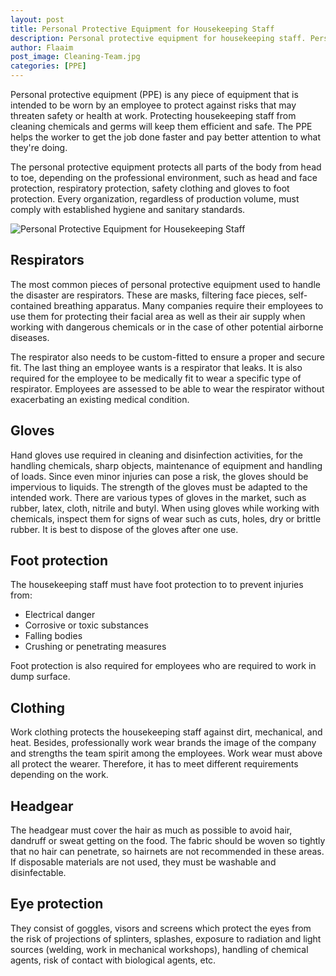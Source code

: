 ```yaml
---
layout: post
title: Personal Protective Equipment for Housekeeping Staff
description: Personal protective equipment for housekeeping staff. Personal protective equipment (PPE) is any piece of equipment that is intended to be worn by an employee to protect against risks that may threaten safety or health at work
author: Flaaim
post_image: Cleaning-Team.jpg
categories: [PPE]
---
```



Personal protective equipment (PPE) is any piece of equipment that is intended to be worn by an employee to protect against risks that may threaten safety or health at work. Protecting housekeeping staff from cleaning chemicals and germs will keep them efficient and safe. The PPE helps the worker to get the job done faster and pay better attention to what they're doing. 


The personal protective equipment protects all parts of the body from head to toe, depending on the professional environment, such as head and face protection, respiratory protection, safety clothing and gloves to foot protection. Every organization, regardless of production volume, must comply with established hygiene and sanitary standards.

![Personal Protective Equipment for Housekeeping Staff](https://safetyworkblog/assets/Cleaning-Team.jpg)
## Respirators

The most common pieces of personal protective equipment used to handle the disaster are respirators. These are masks, filtering face pieces, self-contained breathing apparatus. Many companies require their employees to use them for protecting their facial area as well as their air supply when working with dangerous chemicals or in the case of other potential airborne diseases.

The respirator also needs to be custom-fitted to ensure a proper and secure fit. The last thing an employee wants is a respirator that leaks. It is also required for the employee to be medically fit to wear a specific type of respirator. Employees are assessed to be able to wear the respirator without exacerbating an existing medical condition. 

## Gloves

Hand gloves use required in cleaning and disinfection activities, for the handling chemicals, sharp objects, maintenance of equipment and handling of loads. Since even minor injuries can pose a risk, the gloves should be impervious to liquids. The strength of the gloves must be adapted to the intended work. There are various types of gloves in the market, such as rubber, latex, cloth, nitrile and butyl. When using gloves while working with chemicals, inspect them for signs of wear such as cuts, holes, dry or brittle rubber. It is best to dispose of the gloves after one use. 

## Foot protection
The housekeeping staff must have foot protection to to prevent injuries from:

- Electrical danger
- Corrosive or toxic substances
- Falling bodies
- Crushing or penetrating measures

Foot protection is also required for employees who are required to work in dump surface. 


## Clothing

Work clothing protects the housekeeping staff against dirt, mechanical, and heat. Besides, professionally work wear brands the image of the company and strengths the team spirit among the employees. Work wear must above all protect the wearer. Therefore, it has to meet different requirements depending on the work.


## Headgear

The headgear must cover the hair as much as possible to avoid hair, dandruff or sweat getting on the food. The fabric should be woven so tightly that no hair can penetrate, so hairnets are not recommended in these areas. If disposable materials are not used, they must be washable and disinfectable.


## Eye protection 

They consist of goggles, visors and screens which protect the eyes from the risk of projections of splinters, splashes, exposure to radiation and light sources (welding, work in mechanical workshops), handling of chemical agents, risk of contact with biological agents, etc.


